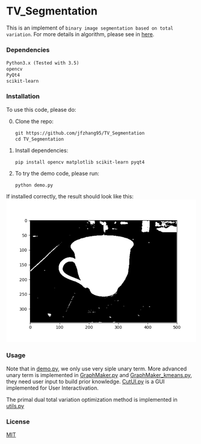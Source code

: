 # TV_Segmentation

This is an implement of ```binary image segmentation based on total variation```. For more details in algorithm, please see in [here](https://github.com/jfzhang95/TV_Segmentation/blob/master/notes.pdf).

### Dependencies
```
Python3.x (Tested with 3.5)
opencv
PyQt4
scikit-learn
```

### Installation
To use this code, please do:


0. Clone the repo:
    ```Shell
    git https://github.com/jfzhang95/TV_Segmentation
    cd TV_Segmentation
    ```
1. Install dependencies:
    ```Shell
    pip install opencv matplotlib scikit-learn pyqt4
    ```

2. To try the demo code, please run:
    ```Shell
    python demo.py
    ```

If installed correctly, the result should look like this:
![results](doc/result.png)

### Usage
Note that in [demo.py](https://github.com/jfzhang95/TV_Segmentation/blob/master/demo.py), we only use very siple unary term. More advanced unary term is implemented in [GraphMaker.py](https://github.com/jfzhang95/TV_Segmentation/blob/master/GraphMaker.py) and [GraphMaker_kmeans.py](https://github.com/jfzhang95/TV_Segmentation/blob/master/GraphMaker_kmeans.py), they need user input to build prior knowledge. [CutUI.py](https://github.com/jfzhang95/TV_Segmentation/blob/master/CutUI.py) is a GUI implemented for User Interactivation.

The primal dual total variation optimization method is implemented in [utils.py](https://github.com/jfzhang95/TV_Segmentation/blob/master/utils.py)

### License
[MIT](https://github.com/jfzhang95/TV_Segmentation/blob/master/LICENSE)

